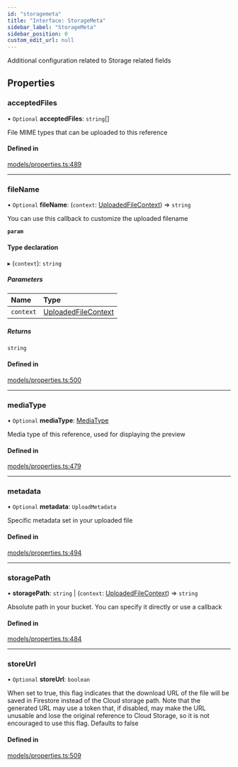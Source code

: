 ```yaml
---
id: "storagemeta"
title: "Interface: StorageMeta"
sidebar_label: "StorageMeta"
sidebar_position: 0
custom_edit_url: null
---
```


Additional configuration related to Storage related fields

## Properties

### acceptedFiles

• `Optional` **acceptedFiles**: `string`[]

File MIME types that can be uploaded to this reference

#### Defined in

[models/properties.ts:489](https://github.com/Camberi/firecms/blob/b1328ad/src/models/properties.ts#L489)

___

### fileName

• `Optional` **fileName**: (`context`: [UploadedFileContext](../types/uploadedfilecontext.md)) => `string`

You can use this callback to customize the uploaded filename

**`param`**

#### Type declaration

▸ (`context`): `string`

##### Parameters

| Name | Type |
| :------ | :------ |
| `context` | [UploadedFileContext](../types/uploadedfilecontext.md) |

##### Returns

`string`

#### Defined in

[models/properties.ts:500](https://github.com/Camberi/firecms/blob/b1328ad/src/models/properties.ts#L500)

___

### mediaType

• `Optional` **mediaType**: [MediaType](../types/mediatype.md)

Media type of this reference, used for displaying the preview

#### Defined in

[models/properties.ts:479](https://github.com/Camberi/firecms/blob/b1328ad/src/models/properties.ts#L479)

___

### metadata

• `Optional` **metadata**: `UploadMetadata`

Specific metadata set in your uploaded file

#### Defined in

[models/properties.ts:494](https://github.com/Camberi/firecms/blob/b1328ad/src/models/properties.ts#L494)

___

### storagePath

• **storagePath**: `string` \| (`context`: [UploadedFileContext](../types/uploadedfilecontext.md)) => `string`

Absolute path in your bucket. You can specify it directly or use a callback

#### Defined in

[models/properties.ts:484](https://github.com/Camberi/firecms/blob/b1328ad/src/models/properties.ts#L484)

___

### storeUrl

• `Optional` **storeUrl**: `boolean`

When set to true, this flag indicates that the download URL of the file
will be saved in Firestore instead of the Cloud storage path.
Note that the generated URL may use a token that, if disabled, may
make the URL unusable and lose the original reference to Cloud Storage,
so it is not encouraged to use this flag. Defaults to false

#### Defined in

[models/properties.ts:509](https://github.com/Camberi/firecms/blob/b1328ad/src/models/properties.ts#L509)
